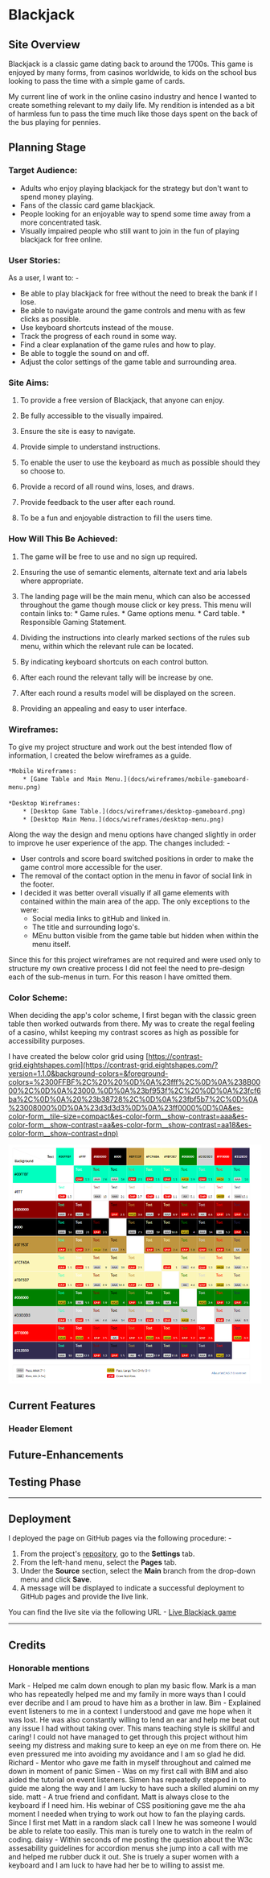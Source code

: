 # **Blackjack**
## **Site Overview**
Blackjack is a classic game dating back to around the 1700s. This game is enjoyed by many forms, from casinos worldwide, to kids on the school bus looking to pass the time with a simple game of cards.

My current line of work in the online casino industry and hence I wanted to create something relevant to my daily life. My rendition is intended as a bit of harmless fun to pass the time much like those days spent on the back of the bus playing for pennies.

## **Planning Stage**

### **Target Audience:**
* Adults who enjoy playing blackjack for the strategy but don't want to spend money playing.
* Fans of the classic card game blackjack.
* People looking for an enjoyable way to spend some time away from a more concentrated task.
* Visually impaired people who still want to join in the fun of playing blackjack for free online.

### **User Stories:**
As a user, I want to: -
* Be able to play blackjack for free without the need to break the bank if I lose.
* Be able to navigate around the game controls and menu with as few clicks as possible.
* Use keyboard shortcuts instead of the mouse.
* Track the progress of each round in some way.
* Find a clear explanation of the game rules and how to play.
* Be able to toggle the sound on and off.
* Adjust the color settings of the game table and surrounding area.

### **Site Aims:**
1. To provide a free version of Blackjack, that anyone can enjoy.

1. Be fully accessible to the visually impaired.

1. Ensure the site is easy to navigate.

1. Provide simple to understand instructions.

1. To enable the user to use the keyboard as much as possible should they so choose to.

1. Provide a record of all round wins, loses, and draws.

1. Provide feedback to the user after each round.

1. To be a fun and enjoyable distraction to fill the users time.

### **How Will This Be Achieved:**
1. The game will be free to use and no sign up required.

1. Ensuring the use of semantic elements, alternate text and aria labels where appropriate.

1. The landing page will be the main menu, which can also be accessed throughout the game though mouse click or key press. This menu will contain links to:
        * Game rules.
        * Game options menu. 
        * Card table.
        * Responsible Gaming Statement.

1. Dividing the instructions into clearly marked sections of the rules sub menu, within which the relevant rule can be located.

1. By indicating keyboard shortcuts on each control button.
 
1. After each round the relevant tally will be increase by one.

1. After each round a results model will be displayed on the screen. 

1. Providing an appealing and easy to user interface.

### **Wireframes:**
To give my project structure and work out the best intended flow of information, I created the below wireframes as a guide.
    
    *Mobile Wireframes:
        * [Game Table and Main Menu.](docs/wireframes/mobile-gameboard-menu.png)
    
    *Desktop Wireframes:
        * [Desktop Game Table.](docs/wireframes/desktop-gameboard.png)
        * [Desktop Main Menu.](docs/wireframes/desktop-menu.png)

Along the way the design and menu options have changed slightly in order to improve he user experience of the app. The changes included: -

* User controls and score board switched positions in order to make the game control more accessible for the user.
* The removal of the contact option in the menu in favor of social link in the footer.
* I decided it was better overall visually if all game elements with contained within the main area of the app. The only exceptions to the were: 
    * Social media links to gitHub and linked in.
    * The title and surrounding logo's.
    * MEnu button visible from the game table but hidden when within the menu itself.

Since this for this project wireframes are not required and were used only to structure my own creative process I did not feel the need to pre-design each of the sub-menus in turn. For this reason I have omitted them. 

### **Color Scheme:**
When deciding the app's color scheme, I first began with the classic green table then worked outwards from there. My was to create the regal feeling of a casino, whilst keeping my contrast scores as high as possible for accessibility purposes.
 
I have created the below color grid using [https://contrast-grid.eightshapes.com](https://contrast-grid.eightshapes.com/?version=1.1.0&background-colors=&foreground-colors=%2300FFBF%2C%20%20%0D%0A%23fff%2C%0D%0A%238B0000%2C%0D%0A%23000.%0D%0A%23bf953f%2C%20%0D%0A%23fcf6ba%2C%0D%0A%20%23b38728%2C%0D%0A%23fbf5b7%2C%0D%0A%23008000%0D%0A%23d3d3d3%0D%0A%23ff0000%0D%0A&es-color-form__tile-size=compact&es-color-form__show-contrast=aaa&es-color-form__show-contrast=aa&es-color-form__show-contrast=aa18&es-color-form__show-contrast=dnp)

![Color Contrast Grid](docs/screenshots/color-grid.png)

## **Current Features**
###  **Header Element**


## **Future-Enhancements**


## **Testing Phase**

***
## **Deployment**
I deployed the page on GitHub pages via the following procedure: -

1. From the project's [repository](https://github.com/dnlbowers/modern-buddhism), go to the **Settings** tab.
2. From the left-hand menu, select the **Pages** tab.
3. Under the **Source** section, select the **Main** branch from the drop-down menu and click **Save**.
4. A message will be displayed to indicate a successful deployment to GitHub pages and provide the live link.

You  can find the live site via the following URL - [Live Blackjack game](https://dnlbowers.github.io/blackjack)
***

## **Credits**
### **Honorable mentions**
Mark - Helped me calm down enough to plan my basic flow. Mark is a man who has repeatedly helped me and my family in more ways than I could ever decribe and I am proud to have him as a brother in law. 
Bim - Explained event listeners to me in a context I understood and gave me hope when it was lost. He was also constantly willing to lend an ear and help me beat out any issue I had without taking over. This mans teaching style is skillful and caring! I could not have managed to get through this project without him seeing my distress and making sure to keep an eye on me from there on. He even pressured me into avoiding my avoidance and I am so glad he did.
Richard - Mentor who gave me faith in myself throughout and calmed me down in moment of panic
Simen - Was on my first call with BIM and also aided the tutorial on event listeners. Simen has repeatedly stepped in to guide me along the way and I am lucky to have such a skilled alumini on my side. 
matt - A true friend and confidant. Matt is always close to the keyboard if I need him. His webinar of CSS positioning gave me the aha moment I needed when trying to work out how to fan the playing cards. Since I first met Matt in a random slack call I lnew he was someone I would be able to relate too easily. This man is turely one to watch in the realm of coding. 
daisy - Within seconds of me posting the question about the W3c assesability guidelines for accordion menus she jump into a call with me and helped me rubber duck it out. She is truely a super women with a keyboard and I am luck to have had her be to willing to assist me. 
